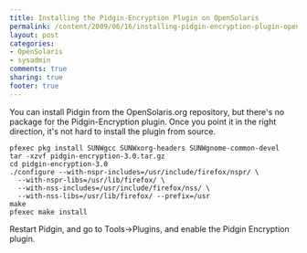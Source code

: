 ```yaml
---
title: Installing the Pidgin-Encryption Plugin on OpenSolaris
permalink: /content/2009/06/16/installing-pidgin-encryption-plugin-opensolaris
layout: post
categories:
- OpenSolaris
- sysadmin
comments: true
sharing: true
footer: true
---
```

You can install Pidgin from the OpenSolaris.org repository, but there's no
package for the Pidgin-Encryption plugin. Once you point it in the right
direction, it's not hard to install the plugin from source.

    
    
    pfexec pkg install SUNWgcc SUNWxorg-headers SUNWgnome-common-devel
    tar -xzvf pidgin-encryption-3.0.tar.gz
    cd pidgin-encryption-3.0
    ./configure --with-nspr-includes=/usr/include/firefox/nspr/ \
      --with-nspr-libs=/usr/lib/firefox/ \
      --with-nss-includes=/usr/include/firefox/nss/ \
      --with-nss-libs=/usr/lib/firefox/ --prefix=/usr
    make
    pfexec make install
    

Restart Pidgin, and go to Tools->Plugins, and enable the Pidgin Encryption
plugin.

